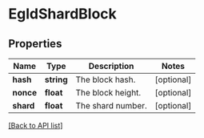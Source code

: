 # EgldShardBlock

## Properties

Name | Type | Description | Notes
------------ | ------------- | ------------- | -------------
**hash** | **string** | The block hash. | [optional]
**nonce** | **float** | The block height. | [optional]
**shard** | **float** | The shard number. | [optional]

[[Back to API list]](../../README.md#api-endpoints)
